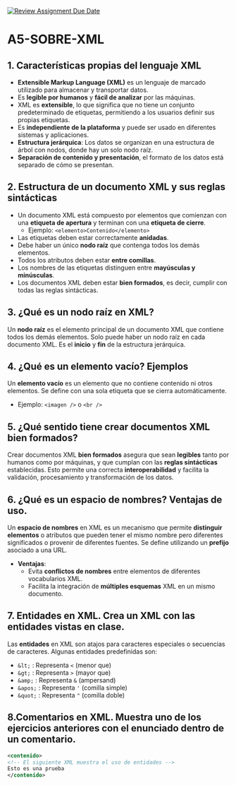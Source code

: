 [![Review Assignment Due Date](https://classroom.github.com/assets/deadline-readme-button-22041afd0340ce965d47ae6ef1cefeee28c7c493a6346c4f15d667ab976d596c.svg)](https://classroom.github.com/a/fGeLcsqO)
# A5-SOBRE-XML

## 1. Características propias del lenguaje XML
- **Extensible Markup Language (XML)** es un lenguaje de marcado utilizado para almacenar y transportar datos.
- Es **legible por humanos** y **fácil de analizar** por las máquinas.
- XML es **extensible**, lo que significa que no tiene un conjunto predeterminado de etiquetas, permitiendo a los usuarios definir sus propias etiquetas.
- Es **independiente de la plataforma** y puede ser usado en diferentes sistemas y aplicaciones.
- **Estructura jerárquica**: Los datos se organizan en una estructura de árbol con nodos, donde hay un solo nodo raíz.
- **Separación de contenido y presentación**, el formato de los datos está separado de cómo se presentan.

## 2. Estructura de un documento XML y sus reglas sintácticas
- Un documento XML está compuesto por elementos que comienzan con una **etiqueta de apertura** y terminan con una **etiqueta de cierre**.
  - Ejemplo: `<elemento>Contenido</elemento>`
- Las etiquetas deben estar correctamente **anidadas**.
- Debe haber un único **nodo raíz** que contenga todos los demás elementos.
- Todos los atributos deben estar **entre comillas**.
- Los nombres de las etiquetas distinguen entre **mayúsculas y minúsculas**.
- Los documentos XML deben estar **bien formados**, es decir, cumplir con todas las reglas sintácticas.

## 3. ¿Qué es un nodo raíz en XML?
Un **nodo raíz** es el elemento principal de un documento XML que contiene todos los demás elementos. Solo puede haber un nodo raíz en cada documento XML. Es el **inicio** y **fin** de la estructura jerárquica.

## 4. ¿Qué es un elemento vacío? Ejemplos
Un **elemento vacío** es un elemento que no contiene contenido ni otros elementos. Se define con una sola etiqueta que se cierra automáticamente.
- Ejemplo: `<imagen />` o `<br />`

## 5. ¿Qué sentido tiene crear documentos XML bien formados?
Crear documentos XML **bien formados** asegura que sean **legibles** tanto por humanos como por máquinas, y que cumplan con las **reglas sintácticas** establecidas. Esto permite una correcta **interoperabilidad** y facilita la validación, procesamiento y transformación de los datos.

## 6. ¿Qué es un espacio de nombres? Ventajas de uso.
Un **espacio de nombres** en XML es un mecanismo que permite **distinguir elementos** o atributos que pueden tener el mismo nombre pero diferentes significados o provenir de diferentes fuentes. Se define utilizando un **prefijo** asociado a una URL.
- **Ventajas**:
  - Evita **conflictos de nombres** entre elementos de diferentes vocabularios XML.
  - Facilita la integración de **múltiples esquemas** XML en un mismo documento.

## 7. Entidades en XML. Crea un XML con las entidades vistas en clase.
Las **entidades** en XML son atajos para caracteres especiales o secuencias de caracteres. Algunas entidades predefinidas son:
- `&lt;` : Representa `<` (menor que)
- `&gt;` : Representa `>` (mayor que)
- `&amp;` : Representa `&` (ampersand)
- `&apos;` : Representa `'` (comilla simple)
- `&quot;` : Representa `"` (comilla doble)

## 8.Comentarios en XML. Muestra uno de los ejercicios anteriores con el enunciado dentro de un comentario.
```xml
<contenido>
<!-- El siguiente XML muestra el uso de entidades -->
Esto es una prueba
</contenido>
